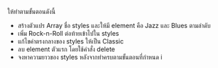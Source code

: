 ให้ทำตามขั้นตอนดังนี้
- สร้างตัวแปร Array ชื่อ styles และให้มี element คือ Jazz และ Blues ตามลำดับ
- เพิ่ม Rock-n-Roll ต่อท้ายเข้าไปใน styles
- แก้ไขค่าตรงกลางของ styles ให้เป็น Classic
- ลบ element ตัวแรก โดยใช้คำสั่ง delete
- จงหาความยาวของ styles หลังจากทำครบตามขั้นตอนที่กำหนด
i
